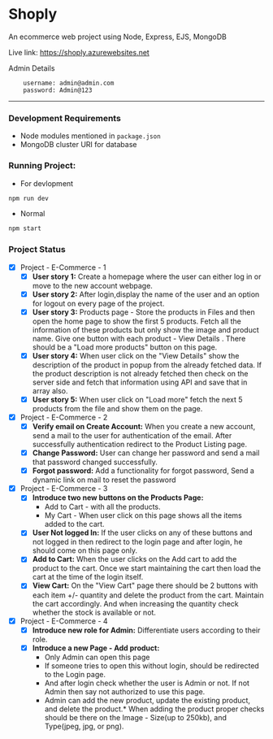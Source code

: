# Shoply
An ecommerce web project using Node, Express,  EJS, MongoDB

Live link: https://shoply.azurewebsites.net

Admin Details
```
    username: admin@admin.com
    password: Admin@123
```
________________________________

### Development Requirements

*  Node modules mentioned in `package.json`
* MongoDB cluster URI for database

### Running Project:
* For devlopment
```bash
npm run dev
```
* Normal
```bash
npm start
```


### Project Status
- [x] Project - E-Commerce - 1
    - [x] **User story 1:** Create a homepage where the user can either log in or move to the new account webpage.
    - [x] **User story 2:** After login,display the name of the user and an option for logout on every page of the project.
    - [x] **User story 3:** Products page - Store the products in Files and then open the home page to show the first 5 products. Fetch all the information of these products but only show the image and product name. Give one button with each product - View Details  .  There should be a "Load more products" button on this page.
    - [x] **User story 4:**  When user click on the "View Details" show the description of the product in popup from the already fetched data. If the product description is not already fetched then check on the server side and fetch that information using API and save that in array also.
    - [x] **User story 5:**  When user click on "Load more" fetch the next 5 products from the file and show them on the page.

- [x] Project - E-Commerce - 2
    - [x] **Verify email on Create Account:** When you create a new account, send a mail to the user for authentication of the email. After successfully authentication redirect to the Product Listing page.
    - [x] **Change Password:** User can change her password and send a mail that password changed successfully.
    - [x] **Forgot password:** Add a functionality for forgot password, Send a dynamic link on mail to reset the password

- [x] Project - E-Commerce - 3
    - [x] **Introduce two new buttons on the Products Page:**
        * Add to Cart - with all the products.
        * My Cart - When user click on this page shows all the items added to the cart.
    - [x] **User Not logged In:** If the user clicks on any of these buttons and not logged in then redirect to the login page and after login, he should come on this page only.
    - [x] **Add to Cart:** When the user clicks on the Add cart to add the product to the cart. Once we start maintaining the cart then load the cart at the time of the login itself.
    - [x] **View Cart:** On the "View Cart" page there should be 2 buttons with each item +/- quantity and delete the product from the cart. Maintain the cart accordingly. And when increasing the quantity check whether the stock is available or not.

- [x] Project - E-Commerce - 4
    - [x] **Introduce new role for Admin:** Differentiate users according to their role.
    - [x] **Introduce a new Page - Add product:** 
        * Only Admin can open this page
        * If someone tries to open this without login, should be redirected to the Login page.
        * And after login check whether the user is Admin or not. If not Admin then say not authorized to use this page.
        * Admin can add the new product, update the existing product, and delete the product.* When adding the product proper checks should be there on the Image - Size(up to 250kb), and Type(jpeg, jpg, or png).
